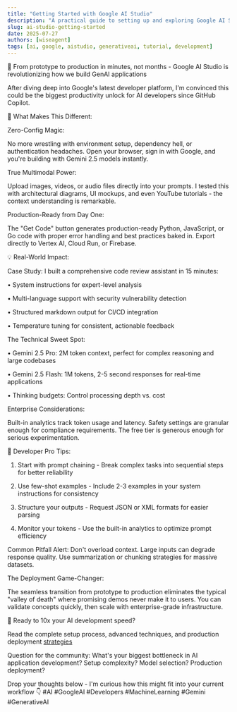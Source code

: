 ```yaml
---
title: "Getting Started with Google AI Studio"
description: "A practical guide to setting up and exploring Google AI Studio, empowering developers to build and experiment with generative AI models."
slug: ai-studio-getting-started
date: 2025-07-27
authors: [wiseagent]
tags: [ai, google, aistudio, generativeai, tutorial, development]
---
```


🎯 From prototype to production in minutes, not months - Google AI Studio is revolutionizing how we build GenAI applications

After diving deep into Google's latest developer platform, I'm convinced this could be the biggest productivity unlock for AI developers since GitHub Copilot.

🧠 What Makes This Different:

Zero-Config Magic:

No more wrestling with environment setup, dependency hell, or authentication headaches. Open your browser, sign in with Google, and you're building with Gemini 2.5 models instantly.

True Multimodal Power:
<!--truncate-->
Upload images, videos, or audio files directly into your prompts. I tested this with architectural diagrams, UI mockups, and even YouTube tutorials - the context understanding is remarkable.

Production-Ready from Day One:

The "Get Code" button generates production-ready Python, JavaScript, or Go code with proper error handling and best practices baked in. Export directly to Vertex AI, Cloud Run, or Firebase.

💡 Real-World Impact:

Case Study: I built a comprehensive code review assistant in 15 minutes:

• System instructions for expert-level analysis

• Multi-language support with security vulnerability detection

• Structured markdown output for CI/CD integration

• Temperature tuning for consistent, actionable feedback

The Technical Sweet Spot:

• Gemini 2.5 Pro: 2M token context, perfect for complex reasoning and large codebases

• Gemini 2.5 Flash: 1M tokens, 2-5 second responses for real-time applications

• Thinking budgets: Control processing depth vs. cost

Enterprise Considerations:

Built-in analytics track token usage and latency. Safety settings are granular enough for compliance requirements. The free tier is generous enough for serious experimentation.

🔧 Developer Pro Tips:

1. Start with prompt chaining - Break complex tasks into sequential steps for better reliability

2. Use few-shot examples - Include 2-3 examples in your system instructions for consistency

3. Structure your outputs - Request JSON or XML formats for easier parsing

4. Monitor your tokens - Use the built-in analytics to optimize prompt efficiency

Common Pitfall Alert: Don't overload context. Large inputs can degrade response quality. Use summarization or chunking strategies for massive datasets.

The Deployment Game-Changer:

The seamless transition from prototype to production eliminates the typical "valley of death" where promising demos never make it to users. You can validate concepts quickly, then scale with enterprise-grade infrastructure.

🔗 Ready to 10x your AI development speed?

Read the complete setup process, advanced techniques, and production deployment [strategies](https://wiseagent.github.io/blogs/docs/GenAI/gemini/aistudio-getting-started)

Question for the community: What's your biggest bottleneck in AI application development? Setup complexity? Model selection? Production deployment?

Drop your thoughts below - I'm curious how this might fit into your current workflow 👇
 #AI #GoogleAI #Developers #MachineLearning #Gemini #GenerativeAI